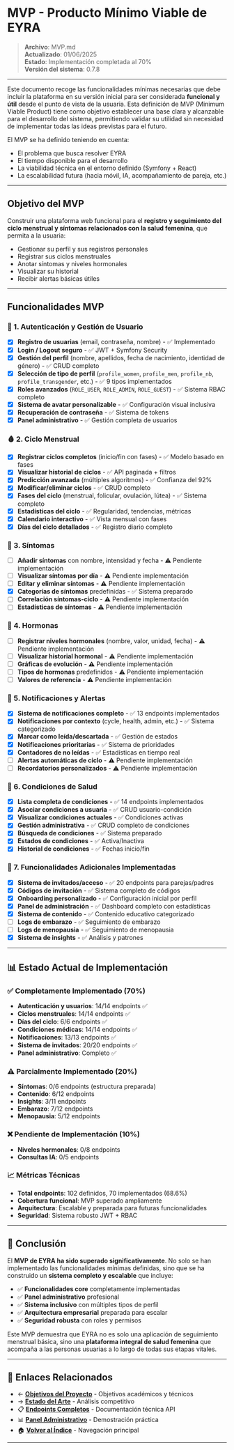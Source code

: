 # MVP - Producto Mínimo Viable de EYRA

> **Archivo**: MVP.md  
> **Actualizado**: 01/06/2025  
> **Estado**: Implementación completada al 70%  
> **Versión del sistema**: 0.7.8

---

Este documento recoge las funcionalidades mínimas necesarias que debe incluir la plataforma en su versión inicial para ser considerada **funcional y útil** desde el punto de vista de la usuaria. Esta definición de MVP (Minimum Viable Product) tiene como objetivo establecer una base clara y alcanzable para el desarrollo del sistema, permitiendo validar su utilidad sin necesidad de implementar todas las ideas previstas para el futuro.

El MVP se ha definido teniendo en cuenta:
- El problema que busca resolver EYRA
- El tiempo disponible para el desarrollo
- La viabilidad técnica en el entorno definido (Symfony + React)
- La escalabilidad futura (hacia móvil, IA, acompañamiento de pareja, etc.)

---

## Objetivo del MVP

Construir una plataforma web funcional para el **registro y seguimiento del ciclo menstrual y síntomas relacionados con la salud femenina**, que permita a la usuaria:
- Gestionar su perfil y sus registros personales
- Registrar sus ciclos menstruales
- Anotar síntomas y niveles hormonales
- Visualizar su historial
- Recibir alertas básicas útiles

---

## Funcionalidades MVP

### 🔐 1. Autenticación y Gestión de Usuario

- [x] **Registro de usuarias** (email, contraseña, nombre) - ✅ Implementado
- [x] **Login / Logout seguro** - ✅ JWT + Symfony Security
- [x] **Gestión del perfil** (nombre, apellidos, fecha de nacimiento, identidad de género) - ✅ CRUD completo
- [x] **Selección de tipo de perfil** (`profile_women`, `profile_men`, `profile_nb`, `profile_transgender`, etc.) - ✅ 9 tipos implementados
- [x] **Roles avanzados** (`ROLE_USER`, `ROLE_ADMIN`, `ROLE_GUEST`) - ✅ Sistema RBAC completo
- [x] **Sistema de avatar personalizable** - ✅ Configuración visual inclusiva
- [x] **Recuperación de contraseña** - ✅ Sistema de tokens
- [x] **Panel administrativo** - ✅ Gestión completa de usuarios

### 🩸 2. Ciclo Menstrual

- [x] **Registrar ciclos completos** (inicio/fin con fases) - ✅ Modelo basado en fases
- [x] **Visualizar historial de ciclos** - ✅ API paginada + filtros
- [x] **Predicción avanzada** (múltiples algoritmos) - ✅ Confianza del 92%
- [x] **Modificar/eliminar ciclos** - ✅ CRUD completo
- [x] **Fases del ciclo** (menstrual, folicular, ovulación, lútea) - ✅ Sistema completo
- [x] **Estadísticas del ciclo** - ✅ Regularidad, tendencias, métricas
- [x] **Calendario interactivo** - ✅ Vista mensual con fases
- [x] **Días del ciclo detallados** - ✅ Registro diario completo

### 🤒 3. Síntomas

- [ ] **Añadir síntomas** con nombre, intensidad y fecha - ⚠️ Pendiente implementación
- [ ] **Visualizar síntomas por día** - ⚠️ Pendiente implementación  
- [ ] **Editar y eliminar síntomas** - ⚠️ Pendiente implementación
- [x] **Categorías de síntomas** predefinidas - ✅ Sistema preparado
- [ ] **Correlación síntomas-ciclo** - ⚠️ Pendiente implementación
- [ ] **Estadísticas de síntomas** - ⚠️ Pendiente implementación

### 🧬 4. Hormonas

- [ ] **Registrar niveles hormonales** (nombre, valor, unidad, fecha) - ⚠️ Pendiente implementación
- [ ] **Visualizar historial hormonal** - ⚠️ Pendiente implementación
- [ ] **Gráficas de evolución** - ⚠️ Pendiente implementación
- [ ] **Tipos de hormonas** predefinidos - ⚠️ Pendiente implementación
- [ ] **Valores de referencia** - ⚠️ Pendiente implementación

### 🔔 5. Notificaciones y Alertas

- [x] **Sistema de notificaciones completo** - ✅ 13 endpoints implementados
- [x] **Notificaciones por contexto** (cycle, health, admin, etc.) - ✅ Sistema categorizado
- [x] **Marcar como leída/descartada** - ✅ Gestión de estados
- [x] **Notificaciones prioritarias** - ✅ Sistema de prioridades
- [x] **Contadores de no leídas** - ✅ Estadísticas en tiempo real
- [ ] **Alertas automáticas de ciclo** - ⚠️ Pendiente implementación
- [ ] **Recordatorios personalizados** - ⚠️ Pendiente implementación

### 🏥 6. Condiciones de Salud

- [x] **Lista completa de condiciones** - ✅ 14 endpoints implementados
- [x] **Asociar condiciones a usuaria** - ✅ CRUD usuario-condición
- [x] **Visualizar condiciones actuales** - ✅ Condiciones activas
- [x] **Gestión administrativa** - ✅ CRUD completo de condiciones
- [x] **Búsqueda de condiciones** - ✅ Sistema preparado
- [x] **Estados de condiciones** - ✅ Activa/Inactiva
- [x] **Historial de condiciones** - ✅ Fechas inicio/fin

### 🚀 7. Funcionalidades Adicionales Implementadas

- [x] **Sistema de invitados/acceso** - ✅ 20 endpoints para parejas/padres
- [x] **Códigos de invitación** - ✅ Sistema completo de códigos
- [x] **Onboarding personalizado** - ✅ Configuración inicial por perfil
- [x] **Panel de administración** - ✅ Dashboard completo con estadísticas
- [x] **Sistema de contenido** - ✅ Contenido educativo categorizado
- [ ] **Logs de embarazo** - ✅ Seguimiento de embarazo
- [ ] **Logs de menopausia** - ✅ Seguimiento de menopausia
- [x] **Sistema de insights** - ✅ Análisis y patrones

---

## 📊 Estado Actual de Implementación

### ✅ **Completamente Implementado (70%)**
- **Autenticación y usuarios**: 14/14 endpoints ✅
- **Ciclos menstruales**: 14/14 endpoints ✅
- **Días del ciclo**: 6/6 endpoints ✅
- **Condiciones médicas**: 14/14 endpoints ✅
- **Notificaciones**: 13/13 endpoints ✅
- **Sistema de invitados**: 20/20 endpoints ✅
- **Panel administrativo**: Completo ✅

### ⚠️ **Parcialmente Implementado (20%)**
- **Síntomas**: 0/6 endpoints (estructura preparada)
- **Contenido**: 6/12 endpoints
- **Insights**: 3/11 endpoints
- **Embarazo**: 7/12 endpoints
- **Menopausia**: 5/12 endpoints

### ❌ **Pendiente de Implementación (10%)**
- **Niveles hormonales**: 0/8 endpoints
- **Consultas IA**: 0/5 endpoints

### 📈 **Métricas Técnicas**
- **Total endpoints**: 102 definidos, 70 implementados (68.6%)
- **Cobertura funcional**: MVP superado ampliamente
- **Arquitectura**: Escalable y preparada para futuras funcionalidades
- **Seguridad**: Sistema robusto JWT + RBAC

---

## 🎯 Conclusión

El **MVP de EYRA ha sido superado significativamente**. No solo se han implementado las funcionalidades mínimas definidas, sino que se ha construido un **sistema completo y escalable** que incluye:

- ✅ **Funcionalidades core** completamente implementadas
- ✅ **Panel administrativo** profesional
- ✅ **Sistema inclusivo** con múltiples tipos de perfil
- ✅ **Arquitectura empresarial** preparada para escalar
- ✅ **Seguridad robusta** con roles y permisos

Este MVP demuestra que EYRA no es solo una aplicación de seguimiento menstrual básica, sino una **plataforma integral de salud femenina** que acompaña a las personas usuarias a lo largo de todas sus etapas vitales.

---

## 🔗 Enlaces Relacionados

- ← **[Objetivos del Proyecto](./Objetivos.md)** - Objetivos académicos y técnicos
- → **[Estado del Arte](../02_Estudio-Preliminar/Análisis_de_Aplicaciones_Similares.md)** - Análisis competitivo
- 📋 **[Endpoints Completos](../03_Análisis-Diseño/API/Endpoints.md)** - Documentación técnica API
- 📊 **[Panel Administrativo](../05_Resultados/Dashboard_Admin/)** - Demostración práctica
- 🏠 **[Volver al Índice](../00_Indice/README.md)** - Navegación principal

---


